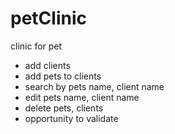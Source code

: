 # petClinic
clinic for pet 
- add clients 
- add pets to clients 
- search by pets name, client name 
- edit pets name, client name 
- delete pets, clients 
- opportunity to validate
